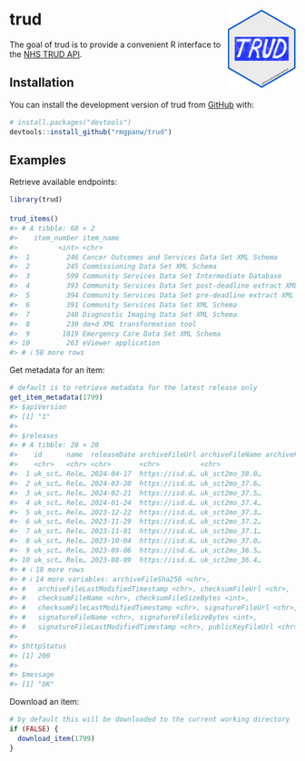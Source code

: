 
<!-- README.md is generated from README.Rmd. Please edit that file -->

# trud <a href="https://rmgpanw.github.io/trud/"><img src="man/figures/logo.png" align="right" height="138"/></a>

<!-- badges: start -->
<!-- badges: end -->

The goal of trud is to provide a convenient R interface to the [NHS TRUD
API](https://isd.digital.nhs.uk/trud/users/guest/filters/0/api).

## Installation

You can install the development version of trud from
[GitHub](https://github.com/) with:

``` r
# install.packages("devtools")
devtools::install_github("rmgpanw/trud")
```

## Examples

Retrieve available endpoints:

``` r
library(trud)

trud_items()
#> # A tibble: 68 × 2
#>    item_number item_name                                                   
#>          <int> <chr>                                                       
#>  1         246 Cancer Outcomes and Services Data Set XML Schema            
#>  2         245 Commissioning Data Set XML Schema                           
#>  3         599 Community Services Data Set Intermediate Database           
#>  4         393 Community Services Data Set post-deadline extract XML Schema
#>  5         394 Community Services Data Set pre-deadline extract XML Schema 
#>  6         391 Community Services Data Set XML Schema                      
#>  7         248 Diagnostic Imaging Data Set XML Schema                      
#>  8         239 dm+d XML transformation tool                                
#>  9        1819 Emergency Care Data Set XML Schema                          
#> 10         263 eViewer application                                         
#> # ℹ 58 more rows
```

Get metadata for an item:

``` r
# default is to retrieve metadata for the latest release only
get_item_metadata(1799)
#> $apiVersion
#> [1] "1"
#> 
#> $releases
#> # A tibble: 28 × 20
#>    id      name  releaseDate archiveFileUrl archiveFileName archiveFileSizeBytes
#>    <chr>   <chr> <chr>       <chr>          <chr>                          <int>
#>  1 uk_sct… Rele… 2024-04-17  https://isd.d… uk_sct2mo_38.0…            547373910
#>  2 uk_sct… Rele… 2024-03-20  https://isd.d… uk_sct2mo_37.6…            541961449
#>  3 uk_sct… Rele… 2024-02-21  https://isd.d… uk_sct2mo_37.5…            541678075
#>  4 uk_sct… Rele… 2024-01-24  https://isd.d… uk_sct2mo_37.4…            541270677
#>  5 uk_sct… Rele… 2023-12-22  https://isd.d… uk_sct2mo_37.3…            541060019
#>  6 uk_sct… Rele… 2023-11-29  https://isd.d… uk_sct2mo_37.2…            539925981
#>  7 uk_sct… Rele… 2023-11-01  https://isd.d… uk_sct2mo_37.1…            539238944
#>  8 uk_sct… Rele… 2023-10-04  https://isd.d… uk_sct2mo_37.0…            538818704
#>  9 uk_sct… Rele… 2023-09-06  https://isd.d… uk_sct2mo_36.5…            533585124
#> 10 uk_sct… Rele… 2023-08-09  https://isd.d… uk_sct2mo_36.4…            533079368
#> # ℹ 18 more rows
#> # ℹ 14 more variables: archiveFileSha256 <chr>,
#> #   archiveFileLastModifiedTimestamp <chr>, checksumFileUrl <chr>,
#> #   checksumFileName <chr>, checksumFileSizeBytes <int>,
#> #   checksumFileLastModifiedTimestamp <chr>, signatureFileUrl <chr>,
#> #   signatureFileName <chr>, signatureFileSizeBytes <int>,
#> #   signatureFileLastModifiedTimestamp <chr>, publicKeyFileUrl <chr>, …
#> 
#> $httpStatus
#> [1] 200
#> 
#> $message
#> [1] "OK"
```

Download an item:

``` r
# by default this will be downloaded to the current working directory
if (FALSE) {
  download_item(1799)
}
```
